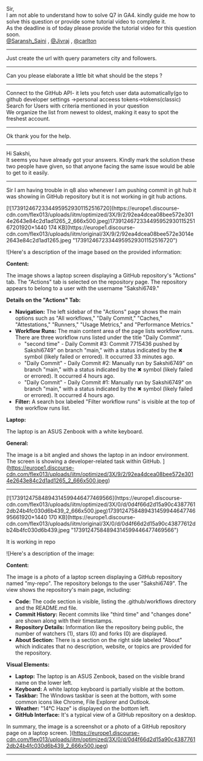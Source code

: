 Sir,  
I am not able to understand how to solve Q7 in GA4. kindly guide me how to
solve this question or provide some tutorial video to complete it.  
As the deadline is of today please provide the tutorial video for this
question soon.  
[@Saransh_Saini](/u/saransh_saini) , [@Jivraj](/u/jivraj) ,
[@carlton](/u/carlton)



---

Just create the url with query parameters city and followers.



---

Can you please elaborate a little bit what should be the steps ?



---

Connect to the GitHub API- it lets you fetch user data automatically(go to
github developer settings ->personal acceess tokens->tokens(classic)  
Search for Users with criteria mentioned in your question  
We organize the list from newest to oldest, making it easy to spot the
freshest account.



---

Ok thank you for the help.



---

Hi Sakshi,  
It seems you have already got your answers. Kindly mark the solution these two
people have given, so that anyone facing the same issue would be able to get
to it easily.



---

Sir I am having trouble in q8 also whenever I am pushing commit in git hub it
was showing in GitHub repository but it is not working in git hub actions.  

[![17391246723344959529301152516720](https://europe1.discourse-
cdn.com/flex013/uploads/iitm/optimized/3X/9/2/92ea4dcea08bee572e3014e2643e84c2d1ad1265_2_666x500.jpeg)173912467233449595293011525167201920×1440
174 KB](https://europe1.discourse-
cdn.com/flex013/uploads/iitm/original/3X/9/2/92ea4dcea08bee572e3014e2643e84c2d1ad1265.jpeg
"17391246723344959529301152516720")



![Here's a description of the image based on the provided information:

**Content:**

The image shows a laptop screen displaying a GitHub repository's "Actions" tab. The "Actions" tab is selected on the repository page. The repository appears to belong to a user with the username "Sakshi6749."

**Details on the "Actions" Tab:**

*   **Navigation:** The left sidebar of the "Actions" page shows the main options such as "All workflows," "Daily Commit," "Caches," "Attestations," "Runners," "Usage Metrics," and "Performance Metrics."
*   **Workflow Runs:** The main content area of the page lists workflow runs.  There are three workflow runs listed under the title "Daily Commit".
    *   "second time" - Daily Commit #3: Commit 7715436 pushed by Sakshi6749" on branch "main," with a status indicated by the ✖ symbol (likely failed or errored). It occurred 33 minutes ago.
    *   "Daily Commit" - Daily Commit #2: Manually run by Sakshi6749" on branch "main," with a status indicated by the ✖ symbol (likely failed or errored). It occurred 4 hours ago.
    *   "Daily Commit" - Daily Commit #1: Manually run by Sakshi6749" on branch "main," with a status indicated by the ✖ symbol (likely failed or errored). It occurred 4 hours ago.
*   **Filter:** A search box labeled "Filter workflow runs" is visible at the top of the workflow runs list.

**Laptop:**

The laptop is an ASUS Zenbook with a white keyboard.

**General:**

The image is a bit angled and shows the laptop in an indoor environment. The screen is showing a developer-related task within GitHub.
](https://europe1.discourse-cdn.com/flex013/uploads/iitm/optimized/3X/9/2/92ea4dcea08bee572e3014e2643e84c2d1ad1265_2_666x500.jpeg)


---

[![17391247584894314599446477469566](https://europe1.discourse-
cdn.com/flex013/uploads/iitm/optimized/3X/0/d/0d4f66d2d15a90c43877612db24b4fc030d6b439_2_666x500.jpeg)173912475848943145994464774695661920×1440
170 KB](https://europe1.discourse-
cdn.com/flex013/uploads/iitm/original/3X/0/d/0d4f66d2d15a90c43877612db24b4fc030d6b439.jpeg
"17391247584894314599446477469566")

  
It is working in repo



![Here's a description of the image:

**Content:**

The image is a photo of a laptop screen displaying a GitHub repository named "my-repo". The repository belongs to the user "Sakshi6749".  The view shows the repository's main page, including:

*   **Code:** The code section is visible, listing the .github/workflows directory and the README.md file.
*   **Commit History:** Recent commits like "third time" and "changes done" are shown along with their timestamps.
*   **Repository Details:** Information like the repository being public, the number of watchers (1), stars (0) and forks (0) are displayed.
*   **About Section:** There is a section on the right side labeled "About" which indicates that no description, website, or topics are provided for the repository.

**Visual Elements:**

*   **Laptop:** The laptop is an ASUS Zenbook, based on the visible brand name on the lower left.
*   **Keyboard:** A white laptop keyboard is partially visible at the bottom.
*   **Taskbar:** The Windows taskbar is seen at the bottom, with some common icons like Chrome, File Explorer and Outlook.
*   **Weather:** "14°C Haze" is displayed on the bottom left.
*   **GitHub Interface:** It's a typical view of a GitHub repository on a desktop.

In summary, the image is a screenshot or a photo of a GitHub repository page on a laptop screen.
](https://europe1.discourse-cdn.com/flex013/uploads/iitm/optimized/3X/0/d/0d4f66d2d15a90c43877612db24b4fc030d6b439_2_666x500.jpeg)


---

